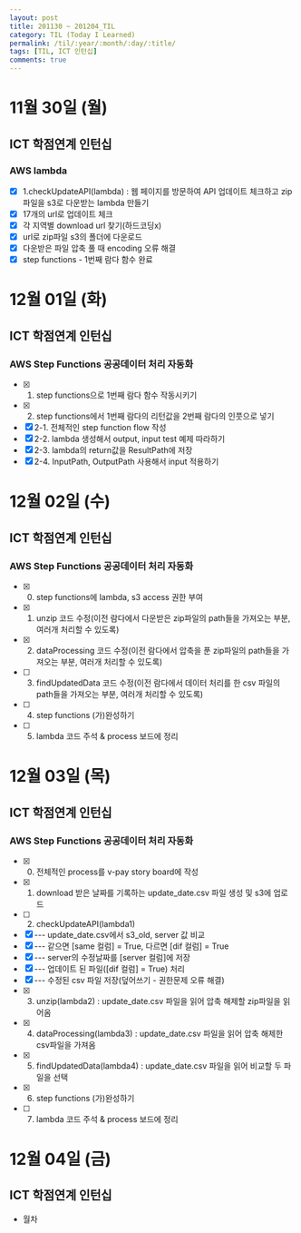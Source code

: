 ```yaml
---
layout: post
title: 201130 ~ 201204_TIL
category: TIL (Today I Learned)
permalink: /til/:year/:month/:day/:title/
tags: [TIL, ICT 인턴십]
comments: true
---
```

# 11월 30일 (월)
## ICT 학점연계 인턴십
### AWS lambda
- [x] 1.checkUpdateAPI(lambda) : 웹 페이지를 방문하여 API 업데이트 체크하고 zip 파일을 s3로 다운받는 lambda 만들기
- [x] 17개의 url로 업데이트 체크
- [x] 각 지역별 download url 찾기(하드코딩x)
- [x] url로 zip파일 s3의 폴더에 다운로드
- [x] 다운받은 파일 압축 풀 때 encoding 오류 해결
- [x] step functions - 1번째 람다 함수 완료

# 12월 01일 (화)
## ICT 학점연계 인턴십
### AWS Step Functions 공공데이터 처리 자동화
- [x] 1. step functions으로 1번째 람다 함수 작동시키기
- [x] 2. step functions에서 1번째 람다의 리턴값을 2번째 람다의 인풋으로 넣기
- [x] 2-1. 전체적인 step function flow 작성
- [x] 2-2. lambda 생성해서 output, input test 예제 따라하기
- [x] 2-3. lambda의 return값을 ResultPath에 저장
- [x] 2-4. InputPath, OutputPath 사용해서 input 적용하기

# 12월 02일 (수)
## ICT 학점연계 인턴십
### AWS Step Functions 공공데이터 처리 자동화
- [x] 0. step functions에 lambda, s3 access 권한 부여
- [x] 1. unzip 코드 수정(이전 람다에서 다운받은 zip파일의 path들을 가져오는 부분, 여러개 처리할 수 있도록)
- [x] 2. dataProcessing 코드 수정(이전 람다에서 압축을 푼 zip파일의 path들을 가져오는 부분, 여러개 처리할 수 있도록)
- [ ] 3. findUpdatedData 코드 수정(이전 람다에서 데이터 처리를 한 csv 파일의 path들을 가져오는 부분, 여러개 처리할 수 있도록)
- [ ] 4. step functions (가)완성하기
- [ ] 5. lambda 코드 주석 & process 보드에 정리


# 12월 03일 (목)
## ICT 학점연계 인턴십
### AWS Step Functions 공공데이터 처리 자동화
- [x] 0. 전체적인 process를 v-pay story board에 작성
- [x] 1. download 받은 날짜를 기록하는 update_date.csv 파일 생성 및 s3에 업로드
- [ ] 2. checkUpdateAPI(lambda1)
- [x] --- update_date.csv에서 s3_old, server 값 비교
- [x] --- 같으면 [same 컬럼] = True, 다르면 [dif 컬럼] = True
- [x] --- server의 수정날짜를 [server 컬럼]에 저장
- [x] --- 업데이트 된 파일([dif 컬럼] = True) 처리
- [x] --- 수정된 csv 파일 저장(덮어쓰기 - 권한문제 오류 해결)
- [x] 3. unzip(lambda2)  : update_date.csv 파일을 읽어 압축 해제할 zip파일을 읽어옴
- [x] 4. dataProcessing(lambda3) : update_date.csv 파일을 읽어 압축 해제한 csv파일을 가져옴
- [x] 5. findUpdatedData(lambda4) : update_date.csv 파일을 읽어 비교할 두 파일을 선택
- [x] 6. step functions (가)완성하기
- [ ] 7. lambda 코드 주석 & process 보드에 정리

# 12월 04일 (금)
## ICT 학점연계 인턴십
- 월차
